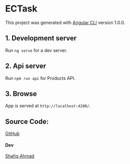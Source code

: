 # ECTask

This project was generated with [Angular CLI](https://github.com/angular/angular-cli) version 1.0.0.

## 1. Development server

Run `ng serve` for a dev server.

## 2. Api server

Run `npm run api` for Products API.

## 3. Browse

App is served at `http://localhost:4200/`.


## Source Code:

[GitHub](https://github.com/ahmad2smile/angular_shopping_cart)

####	Dev

[Shafiq Ahmad](https://github.com/ahmad2smile)
